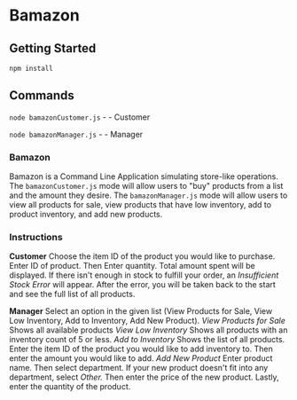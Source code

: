 # Bamazon

## Getting Started

`npm install`

## Commands

`node bamazonCustomer.js` - - Customer

`node bamazonManager.js` - - Manager

### Bamazon

Bamazon is a Command Line Application simulating store-like operations. The `bamazonCustomer.js` mode will allow users to "buy" products from a list and the amount they desire. The `bamazonManager.js` mode will allow users to view all products for sale, view products that have low inventory, add to product inventory, and add new products. 

### Instructions

**Customer**
  Choose the item ID of the product you would like to purchase. Enter ID of product. Then Enter quantity. Total amount spent will be displayed.
   If there isn't enough in stock to fulfill your order, an _Insufficient Stock Error_ will appear. After the error, you will be taken back to the start and see the full list of all products.

**Manager**
  Select an option in the given list (View Products for Sale, View Low Inventory, Add to Inventory, Add New Product).
    _View Products for Sale_
	 Shows all available products
    _View Low Inventory_
	 Shows all products with an inventory count of 5 or less. 
	_Add to Inventory_
     Shows the list of all products. Enter the item ID of the product you would like to add inventory to. Then enter the amount you would like to add.
    _Add New Product_
     Enter product name. Then select department. If your new product doesn't fit into any department, select _Other._ Then enter the price of the new product. Lastly, enter the quantity of the product.
